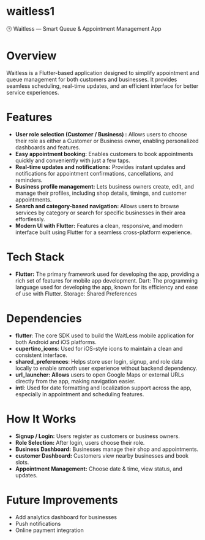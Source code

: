 # waitless1
🕒 Waitless — Smart Queue & Appointment Management App

# Overview
Waitless is a Flutter-based application designed to simplify appointment and queue management for both customers and businesses.
It provides seamless scheduling, real-time updates, and an efficient interface for better service experiences.

# Features
- **User role selection (Customer / Business) :** Allows users to choose their role as either a Customer or Business owner, enabling personalized dashboards and features.
- **Easy appointment booking:** Enables customers to book appointments quickly and conveniently with just a few taps.
- **Real-time updates and notifications:** Provides instant updates and notifications for appointment confirmations, cancellations, and reminders.
- **Business profile management:** Lets business owners create, edit, and manage their profiles, including shop details, timings, and customer appointments.
- **Search and category-based navigation:** Allows users to browse services by category or search for specific businesses in their area effortlessly.
- **Modern UI with Flutter:** Features a clean, responsive, and modern interface built using Flutter for a seamless cross-platform experience.

# Tech Stack
- **Flutter:**  The primary framework used for developing the app, providing a rich set of features for mobile app development.
Dart: The programming language used for developing the app, known for its efficiency and ease of use with Flutter.
Storage: Shared Preferences

# Dependencies
- **flutter**: The core SDK used to build the WaitLess mobile application for both Android and iOS platforms.
- **cupertino_icons**: Used for iOS-style icons to maintain a clean and consistent interface.
- **shared_preferences**: Helps store user login, signup, and role data locally to enable smooth user experience without backend dependency.
- **url_launcher: Allows** users to open Google Maps or external URLs directly from the app, making navigation easier.
- **intl**: Used for date formatting and localization support across the app, especially in appointment and scheduling features.

# How It Works
- **Signup / Login:** Users register as customers or business owners.
- **Role Selection:** After login, users choose their role.
- **Business Dashboard:** Businesses manage their shop and appointments.
- **customer Dashboard:** Customers view nearby businesses and book slots.
- **Appointment Management:** Choose date & time, view status, and updates.

# Future Improvements
- Add analytics dashboard for businesses
- Push notifications
- Online payment integration

